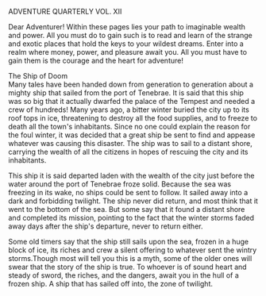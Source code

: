 ADVENTURE QUARTERLY VOL. XII  
  
Dear Adventurer! Within these pages lies your path to imaginable wealth and power. All you must do to gain such is to read and learn of the strange and exotic places that hold the keys to your wildest dreams. Enter into a realm where money, power, and pleasure await you. All you must have to gain them is the courage and the heart for adventure!  
  
The Ship of Doom  
Many tales have been handed down from generation to generation about a mighty ship that sailed from the port of Tenebrae. It is said that this ship was so big that it actually dwarfed the palace of the Tempest and needed a crew of hundreds! Many years ago, a bitter winter buried the city up to its roof tops in ice, threatening to destroy all the food supplies, and to freeze to death all the town's inhabitants. Since no one could explain the reason for the foul winter, it was decided that a great ship be sent to find and appease whatever was causing this disaster. The ship was to sail to a distant shore, carrying the wealth of all the citizens in hopes of rescuing the city and its inhabitants.  
  
This ship it is said departed laden with the wealth of the city just before the water around the port of Tenebrae froze solid. Because the sea was freezing in its wake, no ships could be sent to follow. It sailed away into a dark and forbidding twilight. The ship never did return, and most think that it went to the bottom of the sea. But some say that it found a distant shore and completed its mission, pointing to the fact that the winter storms faded away days after the ship's departure, never to return either.  
  
Some old timers say that the ship still sails upon the sea, frozen in a huge block of ice, its riches and crew a silent offering to whatever sent the wintry storms.Though most will tell you this is a myth, some of the older ones will swear that the story of the ship is true. To whoever is of sound heart and steady of sword, the riches, and the dangers, await you in the hull of a frozen ship. A ship that has sailed off into, the zone of twilight.
